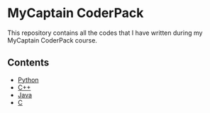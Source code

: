# MyCaptain CoderPack

This repository contains all the codes that I have written during my MyCaptain CoderPack course.

## Contents

- [Python](./Python%20programs/README.md)
- [C++](./C++%20programs/README.md)
- [Java](./Java%20programs/README.md)
- [C](./C%20programs/README.md)
